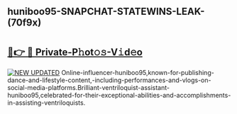 ## huniboo95-SNAPCHAT-STATEWINS-LEAK-(70f9x)


# <h2><a href="https://mediaupload.pro?-20M">🔗👉 🔴 Private-P𝚑ot𝚘𝚜-V𝚒d𝚎o</a></h2>

[![NEW UPDATED](https://i.imgur.com/0qMVB7G.gif)](https://mediaupload.pro?-20M)
Online-influencer-huniboo95,known-for-publishing-dance-and-lifestyle-content,-including-performances-and-vlogs-on-social-media-platforms.Brilliant-ventriloquist-assistant-huniboo95,celebrated-for-their-exceptional-abilities-and-accomplishments-in-assisting-ventriloquists.  